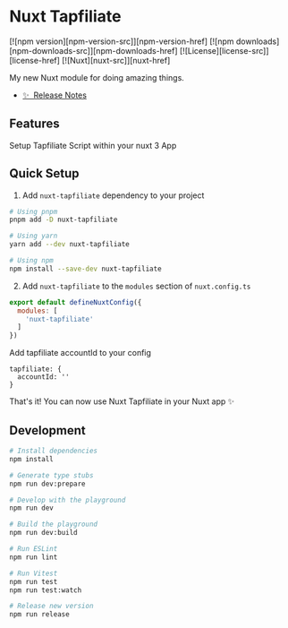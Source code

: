 <!--
Get your module up and running quickly.

Find and replace all on all files (CMD+SHIFT+F):
- Name: Nuxt Tapfiliate
- Package name: nuxt-tapfiliate
- Description: My new Nuxt module
-->

# Nuxt Tapfiliate

[![npm version][npm-version-src]][npm-version-href]
[![npm downloads][npm-downloads-src]][npm-downloads-href]
[![License][license-src]][license-href]
[![Nuxt][nuxt-src]][nuxt-href]

My new Nuxt module for doing amazing things.

- [✨ &nbsp;Release Notes](/CHANGELOG.md)

## Features

Setup Tapfiliate Script within your nuxt 3 App

## Quick Setup

1. Add `nuxt-tapfiliate` dependency to your project

```bash
# Using pnpm
pnpm add -D nuxt-tapfiliate

# Using yarn
yarn add --dev nuxt-tapfiliate

# Using npm
npm install --save-dev nuxt-tapfiliate
```

2. Add `nuxt-tapfiliate` to the `modules` section of `nuxt.config.ts`

```js
export default defineNuxtConfig({
  modules: [
    'nuxt-tapfiliate'
  ]
})
```

Add tapfiliate accountId to your config

```
tapfiliate: {
  accountId: ''
}
```

That's it! You can now use Nuxt Tapfiliate in your Nuxt app ✨

## Development

```bash
# Install dependencies
npm install

# Generate type stubs
npm run dev:prepare

# Develop with the playground
npm run dev

# Build the playground
npm run dev:build

# Run ESLint
npm run lint

# Run Vitest
npm run test
npm run test:watch

# Release new version
npm run release
```

